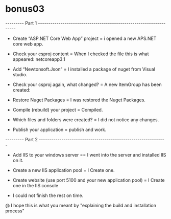 # bonus03

--------- Part 1 -------------------------------------------------------------------

* Create “ASP.NET Core Web App” project = i opened a new APS.NET core web app. 
* Check your csproj content = When I checked the file this is what appeared: 
  <PropertyGroup>
    <TargetFramework>netcoreapp3.1</TargetFramework>
  </PropertyGroup>
  
* Add “Newtonsoft.Json” = I installed a package of nuget from Visual studio.  
* Check your csproj again, what changed? = A new ItemGroup has been created:   
  <ItemGroup>
    <PackageReference Include="Newtonsoft.Json" Version="13.0.1" />
  </ItemGroup>

* Restore Nuget Packages = I was restored the Nuget Packages.

* Compile (rebuild) your project = Compiled. 

* Which files and folders were created? = I did not notice any changes. 

* Publish your application = publish and work. 


--------- Part 2 --------------------------------------------------------------

* Add IIS to your windows server == I went into the server and installed IIS on it.

* Create a new IIS application pool = I Create one.

* Create website (use port 5100 and your new application pool) = I Create one in the IIS console

* I could not finish the rest on time.

@ I hope this is what you meant by "explaining the build and installation process"

